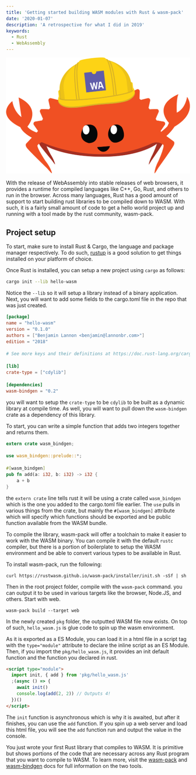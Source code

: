 ```yaml
---
title: 'Getting started building WASM modules with Rust & wasm-pack'
date: '2020-01-07'
description: 'A retrospective for what I did in 2019'
keywords:
  - Rust
  - WebAssembly
---
```


![Rust/WASM crustacean logo](./wasm-ferris.png)

With the release of WebAssembly into stable releases of web browsers, it provides a runtime for compiled languages like C++, Go, Rust, and others to run in the browser. Across many languages, Rust has a good amount of support to start building rust libraries to be compiled down to WASM. With such, it is a fairly small amount of code to get a hello world project up and running with a tool made by the rust community, wasm-pack.

## Project setup

To start, make sure to install Rust & Cargo, the language and package manager respectively. To do such, [rustup](https://rustup.rs/) is a good solution to get things installed on your platform of choice.

Once Rust is installed, you can setup a new project using `cargo` as follows:

```sh
cargo init --lib hello-wasm
```

Notice the `--lib` so it will setup a library instead of a binary application. Next, you will want to add some fields to the cargo.toml file in the repo that was just created.

```toml title=cargo.toml
[package]
name = "hello-wasm"
version = "0.1.0"
authors = ["Benjamin Lannon <benjamin@lannonbr.com>"]
edition = "2018"

# See more keys and their definitions at https://doc.rust-lang.org/cargo/reference/manifest.html

[lib]
crate-type = ["cdylib"]

[dependencies]
wasm-bindgen = "0.2"
```

you will want to setup the `crate-type` to be `cdylib` to be built as a dynamic library at compile time. As well, you will want to pull down the `wasm-bindgen` crate as a dependency of this library.

To start, you can write a simple function that adds two integers together and returns them.

```rust title=src/lib.rs
extern crate wasm_bindgen;

use wasm_bindgen::prelude::*;

#[wasm_bindgen]
pub fn add(a: i32, b: i32) -> i32 {
    a + b
}
```

the `extern crate` line tells rust it will be using a crate called `wasm_bindgen` which is the one you added to the cargo.toml file earlier. The `use` pulls in various things from the crate, but mainly the `#[wasm_bindgen]` attribute which will specify which functions should be exported and be public function available from the WASM bundle.

To compile the library, wasm-pack will offer a toolchain to make it easier to work with the WASM binary. You can compile it with the default `rustc` compiler, but there is a portion of boilerplate to setup the WASM environment and be able to convert various types to be available in Rust.

To install wasm-pack, run the following:

```
curl https://rustwasm.github.io/wasm-pack/installer/init.sh -sSf | sh
```

Then in the root project folder, compile with the `wasm-pack` command. you can output it to be used in various targets like the browser, Node.JS, and others. Start with web.

```
wasm-pack build --target web
```

In the newly created `pkg` folder, the outputted WASM file now exists. On top of such, `hello_wasm.js` is glue code to spin up the wasm environment.

As it is exported as a ES Module, you can load it in a html file in a script tag with the `type="module"` attribute to declare the inline script as an ES Module. Then, if you import the `pkg/hello_wasm.js`, it provides an init default function and the function you declared in rust.

```html
<script type="module">
  import init, { add } from 'pkg/hello_wasm.js'
  ;(async () => {
    await init()
    console.log(add(2, 2)) // Outputs 4!
  })()
</script>
```

The `init` function is asynchronous which is why it is awaited, but after it finishes, you can use the `add` function. If you spin up a web server and load this html file, you will see the `add` function run and output the value in the console.

You just wrote your first Rust library that compiles to WASM. It is primitive but shows portions of the code that are necessary across any Rust program that you want to compile to WASM. To learn more, visit the [wasm-pack](https://rustwasm.github.io/docs/wasm-pack/) and [wasm-bindgen](https://rustwasm.github.io/docs/wasm-bindgen/) docs for full information on the two tools.
